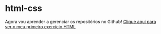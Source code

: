 # html-css
 
Agora vou aprender a gerenciar os repositórios no Github!
<a href="https://italoassai.github.io/html-css/">Clique aqui para ver o meu primeiro exercício HTML</a>